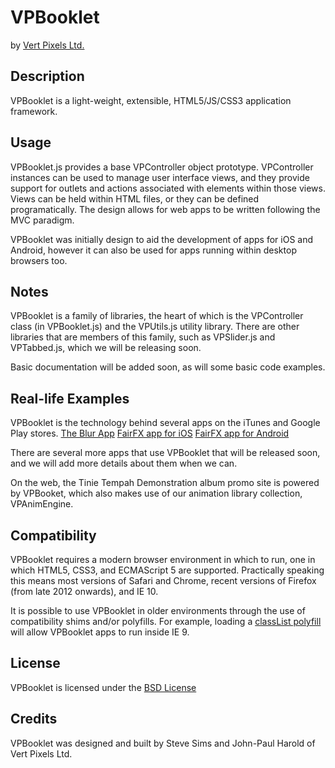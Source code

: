 # VPBooklet
by [Vert Pixels Ltd.](http://vertpixels.com)

## Description

VPBooklet is a light-weight, extensible, HTML5/JS/CSS3 application framework.

## Usage

VPBooklet.js provides a base VPController object prototype. VPController instances can be used to manage user interface views, and they provide support for outlets and actions associated with elements within those views. Views can be held within HTML files, or they can be defined programatically. The design allows for web apps to be written following the MVC paradigm.

VPBooklet was initially design to aid the development of apps for iOS and Android, however it can also be used for apps running within desktop browsers too.

## Notes

VPBooklet is a family of libraries, the heart of which is the VPController class (in VPBooklet.js) and the VPUtils.js utility library. There are other libraries that are members of this family, such as VPSlider.js and VPTabbed.js, which we will be releasing soon.

Basic documentation will be added soon, as will some basic code examples.

## Real-life Examples

VPBooklet is the technology behind several apps on the iTunes and Google Play stores.
[The Blur App](https://itunes.apple.com/gb/app/the-blur-app/id545492189?mt=8)
[FairFX app for iOS](https://itunes.apple.com/gb/app/fairfx/id535758572?mt=8)
[FairFX app for Android](https://play.google.com/store/apps/details?id=com.fairfx.retail.org&hl=en)

There are several more apps that use VPBooklet that will be released soon, and we will add more details about them when we can.

On the web, the Tinie Tempah Demonstration album promo site is powered by VPBooket, which also makes use of our animation library collection, VPAnimEngine.

## Compatibility

VPBooklet requires a modern browser environment in which to run, one in which HTML5, CSS3, and ECMAScript 5 are supported. Practically speaking this means most versions of Safari and Chrome, recent versions of Firefox (from late 2012 onwards), and IE 10.

It is possible to use VPBooklet in older environments through the use of compatibility shims and/or polyfills. For example, loading a [classList polyfill](https://github.com/remy/polyfills/blob/master/classList.js) will allow VPBooklet apps to run inside IE 9.

## License

VPBooklet is licensed under the [BSD License](http://opensource.org/licenses/BSD-2-Clause)

## Credits

VPBooklet was designed and built by Steve Sims and John-Paul Harold of Vert Pixels Ltd.
